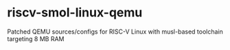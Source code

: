 # riscv-smol-linux-qemu
Patched QEMU sources/configs for RISC-V Linux with musl-based toolchain targeting 8 MB RAM 
